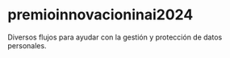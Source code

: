 # premioinnovacioninai2024
Diversos flujos para ayudar con la gestión y protección de datos personales.
